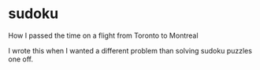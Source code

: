 # sudoku
How I passed the time on a flight from Toronto to Montreal

I wrote this when I wanted a different problem than solving sudoku puzzles one off. 
